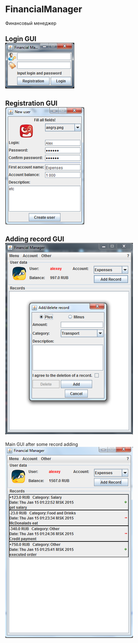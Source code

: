 FinancialManager
================
Финансовый менеджер 

Login GUI<br>
![login img](https://raw.githubusercontent.com/HellMachine/FinancialManager/master/images/login.png) 
------------
Registration GUI<br>
![registration img](https://raw.githubusercontent.com/HellMachine/FinancialManager/master/images/regui.png)
------------
Adding record GUI<br>
![addrecord img](https://raw.githubusercontent.com/HellMachine/FinancialManager/master/images/addrec.png)
------------
Main GUI after some record adding<br>
![mainview img](https://raw.githubusercontent.com/HellMachine/FinancialManager/master/images/view.png)



